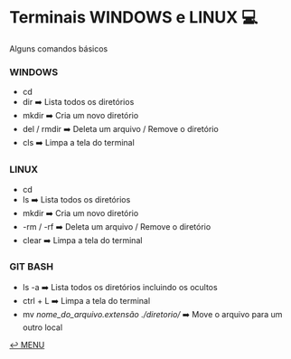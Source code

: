 # Terminais WINDOWS e LINUX :computer:
Alguns comandos básicos

### WINDOWS
- cd
- dir :arrow_right: Lista todos os diretórios
- mkdir :arrow_right: Cria um novo diretório
- del / rmdir :arrow_right: Deleta um arquivo / Remove o diretório
- cls :arrow_right: Limpa a tela do terminal

### LINUX
- cd
- ls :arrow_right: Lista todos os diretórios
- mkdir :arrow_right: Cria um novo diretório
- -rm / -rf :arrow_right: Deleta um arquivo / Remove o diretório
- clear :arrow_right: Limpa a tela do terminal

### GIT BASH
- ls -a :arrow_right: Lista todos os diretórios incluindo os ocultos
- ctrl + L :arrow_right: Limpa a tela do terminal
- mv *nome_do_arquivo.extensão* *./diretorio/* :arrow_right: Move o arquivo para um outro local

[:leftwards_arrow_with_hook: MENU](README.md)